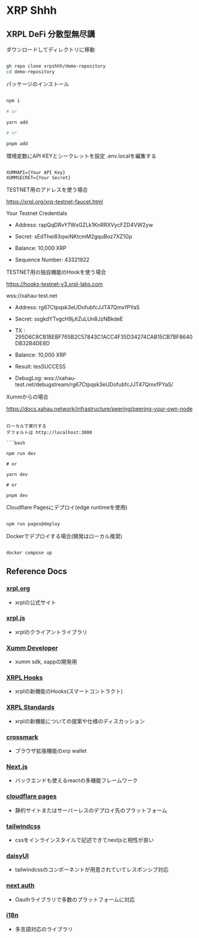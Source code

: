 # XRP Shhh
## XRPL DeFi 分散型無尽講

ダウンロードしてディレクトリに移動

```bash

gh repo clone xrpshhh/demo-repository
cd demo-repository

```

パッケージのインストール

```bash

npm i

# or

yarn add

# or

pnpm add
```

環境変数にAPI KEYとシークレットを設定
.env.localを編集する

```.env:.env.local

XUMMAPI={Your API Key}
XUMMSECRET={Your Secret}

```
TESTNET用のアドレスを使う場合　

https://xrpl.org/xrp-testnet-faucet.html

Your Testnet Credentials

- Address:
rapQqDRvY7WxGZLk1KnRRXVycFZD4VW2yw

- Secret:
sEdThei83qwiNKtcmM2gquBoz7XZ1Gp

- Balance:
10,000 XRP

- Sequence Number:
43321922


TESTNET用の独自機能のHookを使う場合　

https://hooks-testnet-v3.xrpl-labs.com

wss://xahau-test.net

- Address:
rg67Ctpqsk3eUDofubfcJJT47QmxfPYaS

- Secret:
ssgkdYTvgcH9jJtZuLUn8JzNBkdeE

- TX :
295D6C8CB1BEBF765B2C57843C1ACC4F35D34274CAB15CB7BF8640DB32B4DE8D

- Balance:
10,000 XRP

- Result:
tesSUCCESS

- DebugLog:
wss://xahau-test.net/debugstream/rg67Ctpqsk3eUDofubfcJJT47QmxfPYaS/

Xummからの場合

https://docs.xahau.network/infrastructure/peering/peering-your-own-node


```

ローカルで実行する
デフォルトは http://localhost:3000

```bash

npm run dev

# or

yarn dev

# or

pnpm dev

```

Cloudflare Pagesにデプロイ(edge runtimeを使用)

```bash

npm run pages@deploy

```

Dockerでデプロイする場合(開発はローカル推奨)

```bash

docker compose up

```

## Reference Docs
### [xrpl.org](https://xrpl.org/protocol-reference.html)
- xrplの公式サイト
### [xrpl.js](https://js.xrpl.org)
- xrplのクライアントライブラリ
### [Xumm Developer](https://docs.xumm.dev/)
- xumm sdk, xappの開発用
### [XRPL Hooks](https://xrpl-hooks.readme.io/)
- xrplの新機能のHooks(スマートコントラクト)
### [XRPL Standards](https://github.com/XRPLF/XRPL-Standards/discussions)
- xrplの新機能についての提案や仕様のディスカッション
### [crossmark](https://docs.crossmark.io/)
- ブラウザ拡張機能のxrp wallet


### [Next.js](https://nextjs.org/docs)
- バックエンドも使えるreactの多機能フレームワーク
### [cloudflare pages](https://developers.cloudflare.com/pages/)
- 静的サイトまたはサーバーレスのデプロイ先のプラットフォーム
### [tailwindcss](https://tailwindcss.com/docs/installation)
- cssをインラインスタイルで記述できてnextjsと相性が良い
### [daisyUI](https://daisyui.com/components/)
- tailwindcssのコンポーネントが用意されていてレスポンシブ対応
### [next auth](https://next-auth.js.org/)
- Oauthライブラリで多数のプラットフォームに対応
### [i18n](https://www.i18next.com/)
- 多言語対応のライブラリ
